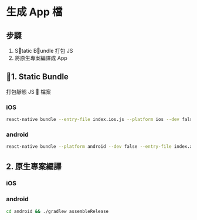 # 生成 App 檔

## 步驟

1.  Static Bundle 打包 JS
2.  將原生專案編譯成 App

## 1. Static Bundle

打包靜態 JS  檔案

### iOS

```bash
react-native bundle --entry-file index.ios.js --platform ios --dev false --bundle-output ios/main.jsbundle --assets-dest ios
```

### android

```bash
react-native bundle --platform android --dev false --entry-file index.android.js --bundle-output android/app/src/main/assets/index.android.bundle --assets-dest android/app/src/main/res
```

## 2. 原生專案編譯

### iOS


### android

```bash
cd android && ./gradlew assembleRelease
```
